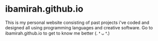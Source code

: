 # ibamirah.github.io
This is my personal website consisting of past projects i've coded and designed all using programming languages and creative software. 
Go to ibamirah.github.io to get to know me better (. ❛ ᴗ ❛.)
